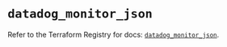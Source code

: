 # `datadog_monitor_json`

Refer to the Terraform Registry for docs: [`datadog_monitor_json`](https://registry.terraform.io/providers/datadog/datadog/3.73.0/docs/resources/monitor_json).
